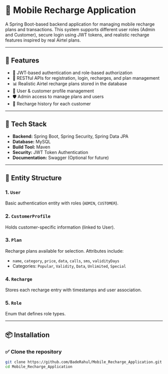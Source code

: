 # 📱 Mobile Recharge Application

A Spring Boot-based backend application for managing mobile recharge plans and transactions. This system supports different user roles (Admin and Customer), secure login using JWT tokens, and realistic recharge features inspired by real Airtel plans.

---

## 🧾 Features

- 🔐 JWT-based authentication and role-based authorization
- 📄 RESTful APIs for registration, login, recharges, and plan management
- 📊 Realistic Airtel recharge plans stored in the database
- 👤 User & customer profile management
- 🛡 Admin access to manage plans and users
- 🧾 Recharge history for each customer

---

## 🧩 Tech Stack

- **Backend:** Spring Boot, Spring Security, Spring Data JPA
- **Database:** MySQL
- **Build Tool:** Maven
- **Security:** JWT Token Authentication
- **Documentation:** Swagger (Optional for future)

---

## 🧱 Entity Structure

### 1. `User`
Basic authentication entity with roles (`ADMIN`, `CUSTOMER`).

### 2. `CustomerProfile`
Holds customer-specific information (linked to User).

### 3. `Plan`
Recharge plans available for selection. Attributes include:
- `name`, `category`, `price`, `data`, `calls`, `sms`, `validityDays`
- Categories: `Popular`, `Validity`, `Data`, `Unlimited`, `Special`

### 4. `Recharge`
Stores each recharge entry with timestamps and user association.

### 5. `Role`
Enum that defines role types.

---

## 📦 Installation

### ✅ Clone the repository

```bash
git clone https://github.com/BadeRahul/Mobile_Recharge_Application.git
cd Mobile_Recharge_Application
